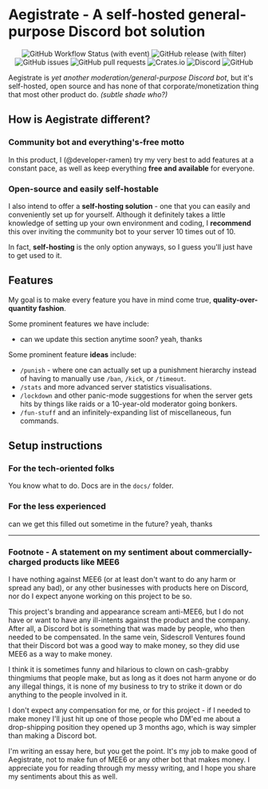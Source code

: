 # Aegistrate - A self-hosted general-purpose Discord bot solution

<p align="center">
  <img alt="GitHub Workflow Status (with event)" src="https://img.shields.io/github/actions/workflow/status/developer-ramen/aegistrate/rust.yml?style=flat-square&logo=github">
  <img alt="GitHub release (with filter)" src="https://img.shields.io/github/v/release/developer-ramen/aegistrate?style=flat-square&logo=github&label=latest">
  <img alt="GitHub issues" src="https://img.shields.io/github/issues-raw/developer-ramen/aegistrate?style=flat-square&logo=github">
  <img alt="GitHub pull requests" src="https://img.shields.io/github/issues-pr/developer-ramen/aegistrate?style=flat-square&logo=github">
  <img alt="Crates.io" src="https://img.shields.io/crates/d/aegistrate?style=flat-square&logo=rust">
  <img alt="Discord" src="https://img.shields.io/discord/1109493492813668382?style=flat-square&logo=discord&label=discord&color=%237289da&link=https%3A%2F%2Fdiscord.gg%2FbJg7t2FWNn&logoColor=white">
  <img alt="GitHub" src="https://img.shields.io/github/license/developer-ramen/aegistrate?style=flat-square">
</p>

Aegistrate is *yet another moderation/general-purpose Discord bot*, but it's self-hosted, open source and has none of that corporate/monetization thing that most other product do. *(subtle shade who?)*

## How is Aegistrate different?

### Community bot and everything's-free motto

In this product, I (@developer-ramen) try my very best to add features at a constant pace, as well as keep everything **free and available** for everyone.

### Open-source and easily self-hostable

I also intend to offer a **self-hosting solution** - one that you can easily and conveniently set up for yourself. Although it definitely takes a little knowledge of setting up your own environment and coding, I **recommend** this over inviting the community bot to your server 10 times out of 10.

In fact, **self-hosting** is the only option anyways, so I guess you'll just have to get used to it.

## Features

My goal is to make every feature you have in mind come true, **quality-over-quantity fashion**.

Some prominent features we have include:
- can we update this section anytime soon? yeah, thanks

Some prominent feature **ideas** include:
- `/punish` - where one can actually set up a punishment hierarchy instead of having to manually use `/ban`, `/kick`, or `/timeout`.
- `/stats` and more advanced server statistics visualisations.
- `/lockdown` and other panic-mode suggestions for when the server gets hits by things like raids or a 10-year-old moderator going bonkers.
- `/fun-stuff` and an infinitely-expanding list of miscellaneous, fun commands.

## Setup instructions

### For the tech-oriented folks

You know what to do. Docs are in the `docs/` folder.

### For the less experienced

can we get this filled out sometime in the future? yeah, thanks

<hr>

### Footnote - A statement on my sentiment about commercially-charged products like MEE6

I have nothing against MEE6 (or at least don't want to do any harm or spread any bad), or any other businesses with products here on Discord, nor do I expect anyone working on this project to be so.

This project's branding and appearance scream anti-MEE6, but I do not have or want to have any ill-intents against the product and the company. After all, a Discord bot is something that was made by people, who then needed to be compensated. In the same vein, Sidescroll Ventures found that their Discord bot was a good way to make money, so they did use MEE6 as a way to make money.

I think it is sometimes funny and hilarious to clown on cash-grabby thingmiums that people make, but as long as it does not harm anyone or do any illegal things, it is none of my business to try to strike it down or do anything to the people involved in it.

I don't expect any compensation for me, or for this project - if I needed to make money I'll just hit up one of those people who DM'ed me about a drop-shipping position they opened up 3 months ago, which is way simpler than making a Discord bot.

I'm writing an essay here, but you get the point. It's my job to make good of Aegistrate, not to make fun of MEE6 or any other bot that makes money. I appreciate you for reading through my messy writing, and I hope you share my sentiments about this as well.
